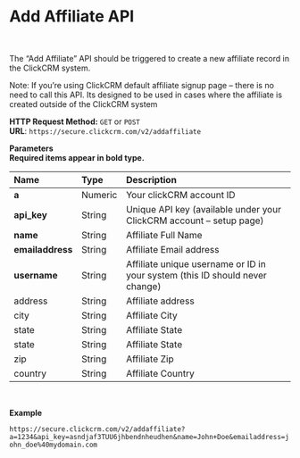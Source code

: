 <h1>Add Affiliate API</h1><br>
<p>The “Add Affiliate” API should be triggered to create a new affiliate record in the ClickCRM system.</p>
<p>Note: If you’re using ClickCRM default affiliate signup page – there is no need to call this API. Its designed to be used in cases where the affiliate is created outside of the ClickCRM system</p>
<p><strong>HTTP Request Method:</strong> <code>GET</code> or <code>POST</code><br>
<strong>URL</strong>: <code>https://secure.clickcrm.com/v2/addaffiliate</code><br></p>
<p><strong>Parameters</strong><br>
<strong>Required items appear in bold type.</strong></p>
<table>
<thead>
<tr>
<th align="left">Name</th>
<th align="left">Type</th>
<th align="left">Description</th>
</tr>
</thead>
<tbody>
<tr>
<td align="left"><strong>a<strong></td>
<td align="left">Numeric</td>
<td align="left">Your clickCRM account ID</td>
</tr>
<tr>
<td align="left"><strong>api_key</strong></td>
<td align="left">String</td>
<td align="left">Unique API key (available under your ClickCRM account – setup page)</td>
</tr>
<tr>
<td align="left"><strong>name</strong></td>
<td align="left">String</td>
<td align="left">Affiliate Full Name</td>
</tr>
<tr>
<td align="left"><strong>emailaddress</strong></td>
<td align="left">String</td>
<td align="left">Affiliate Email address</td>
</tr>
<tr>
<td align="left"><strong>username</strong></td>
<td align="left">String</td>
<td align="left">Affiliate unique username or ID in your system (this ID should never change)</td>
</tr>
<tr>
<td align="left">address</td>
<td align="left">String</td>
<td align="left">Affiliate address</td>
</tr>
<tr>
<td align="left">city</td>
<td align="left">String</td>
<td align="left">Affiliate City</td>
</tr>
<tr>
<td align="left">state</td>
<td align="left">String</td>
<td align="left">Affiliate State</td>
</tr>
<tr>
<td align="left">state</td>
<td align="left">String</td>
<td align="left">Affiliate State</td>
</tr>
<tr>
<td align="left">zip</td>
<td align="left">String</td>
<td align="left">Affiliate Zip</td>
</tr>
<tr>
<td align="left">country</td>
<td align="left">String</td>
<td align="left">Affiliate Country</td>
</tr>
</tbody>
</table>
<br>
<p><strong>Example</strong></p>
<p><code>https://secure.clickcrm.com/v2/addaffiliate?a=1234&api_key=asndjaf3TUU6jhbendnheudhen&name=John+Doe&emailaddress=john_doe%40mydomain.com</code><br>
